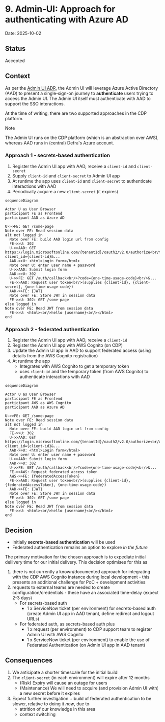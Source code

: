# 9. Admin-UI: Approach for authenticating with Azure AD

Date: 2025-10-02

## Status

Accepted

## Context

As per the [Admin UI ADR](./0005-admin-ui-adr), the Admin UI will leverage Azure Active Directory (AAD) to present a single-sign-on journey to **authenticate** users trying to access the Admin UI. The Admin UI itself must authenticate with AAD to support the SSO interactions.

At the time of writing, there are two supported approaches in the CDP platform.

> [!NOTE]
> The Admin UI runs on the CDP platform (which is an abstraction over AWS), whereas AAD runs in (central) Defra's Azure account.

### Approach 1 - secrets-based authentication

1. Register the Admin UI app with AAD, receive a `client-id` and `client-secret`
1. Supply `client-id` and `client-secret` to Admin UI app
1. At runtime the app uses `client-id` and `client-secret` to authenticate interactions with AAD
1. Periodically acquire a new `client-secret` (it expires)

```mermaid
sequenceDiagram

Actor U as User Browser
participant FE as Frontend
participant AAD as Azure AD

U->>FE: GET /some-page
Note over FE: Read session data
alt not logged in
  Note over FE: build AAD login url from config
  FE->>U: 302
  U->>AAD: GET https://login.microsoftonline.com/{tenantId}/oauth2/v2.0/authorize<br/>?client_id={client-id}&...
  AAD->>U: <html>Login form</html>
  Note over U: enter user name + password
  U->>AAD: Submit login form
  AAD->>U: 302
  U->>FE: GET /auth/callback<br/>?code={one-time-usage-code}<br/>&...
  FE->>AAD: Request user token<br/>(supplies {client-id}, {client-secret}, {one-time-usage-code})
  AAD->>FE: {JWT}
  Note over FE: Store JWT in session data
  FE->>U: 302: GET /some-page
else logged in
Note over FE: Read JWT from session data
  FE->>U: <html><br/>hello {username}<br/></html>
end
```

### Approach 2 - federated authentication

1. Register the Admin UI app with AAD, receive a `client-id`
1. Register the Admin UI app with AWS Cognito (on CDP)
1. Update the Admin UI app in AAD to support federated access (using details from the AWS Cognito registration)
1. At runtime the app
   - Integrates with AWS Cognito to get a temporary token
   - uses `client-id` and the temporary token (from AWS Cognito) to authenticate interactions with AAD

```mermaid
sequenceDiagram

Actor U as User Browser
participant FE as Frontend
participant AWS as AWS Cognito
participant AAD as Azure AD

U->>FE: GET /some-page
Note over FE: Read session data
alt not logged in
  Note over FE: build AAD login url from config
  FE->>U: 302
  U->>AAD: GET https://login.microsoftonline.com/{tenantId}/oauth2/v2.0/authorize<br/>?client_id={client-id}&...
  AAD->>U: <html>Login form</html>
  Note over U: enter user name + password
  U->>AAD: Submit login form
  AAD->>U: 302
  U->>FE: GET /auth/callback<br/>?code={one-time-usage-code}<br/>&...
  FE->>AWS: Request federated access token
  AWS->>FE: {federatedAccessToken}
  FE->>AAD: Request user token<br/>(supplies {client-id}, {federatedAccessToken}, {one-time-usage-code})
  AAD->>FE: {JWT}
  Note over FE: Store JWT in session data
  FE->>U: 302: GET /some-page
else logged in
Note over FE: Read JWT from session data
  FE->>U: <html><br/>hello {username}<br/></html>
end
```

## Decision

- Initially **secrets-based authentication** will be used
- Federated authentication remains an option to explore _in the future_

The primary motivation for the chosen approach is to expediate initial deliivery time for our initial delivery. This decision optimises for this as

1. there is not currently a known/documented approach for integrating with the CDP AWS Cognito instance during local development - this presents an additional challenge for PoC + development activities
1. requests to external teams are needed to create configuration/credentials - these have an associated time-delay (expect 2-3 days)
   - For secrets-based auth
     - 1 x ServiceNow ticket (per environment) for secrets-based auth (create Admin UI app in AAD tenant, define redirect and logout URLs)
   - For federated auth, as secrets-based auth plus
     - 1 x request (per environment) to CDP support team to register Admin UI with AWS Cognito
     - 1 x ServiceNow ticket (per environment) to enable the use of Federated Authentication (on Admin UI app in AAD tenant)

## Consequences

1. We anticipate a shorter timescale for the initial build
1. The `client-secret` (in each environment) will expire after 12 months
   - (Risk) Expiry will cause an outage for users
   - (Maintenance) We will need to acquire (and provision Admin UI with) a new secret before it expires
1. Expect further investigation + build of federated authentication to be slower, relative to doing it _now_, due to
   - attrition of our knowledge in this area
   - context switching
